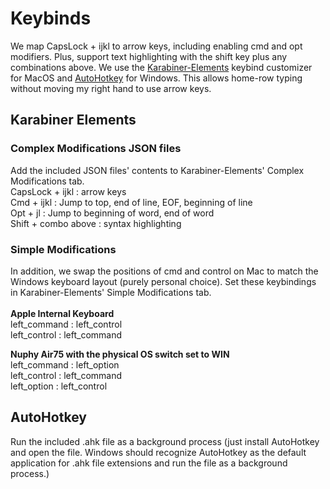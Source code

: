 # Keybinds
We map CapsLock + ijkl to arrow keys, including enabling cmd and opt modifiers. Plus, support text highlighting with the shift key plus any combinations above. We use the [Karabiner-Elements](https://karabiner-elements.pqrs.org/) keybind customizer for MacOS and [AutoHotkey](https://www.autohotkey.com/) for Windows. This allows home-row typing without moving my right hand to use arrow keys.



## Karabiner Elements
### Complex Modifications JSON files
Add the included JSON files' contents to Karabiner-Elements' Complex Modifications tab. <br>
CapsLock + ijkl : arrow keys <br>
Cmd + ijkl : Jump to top, end of line, EOF, beginning of line <br>
Opt + jl : Jump to beginning of word, end of word <br>
Shift + combo above : syntax highlighting <br>

### Simple Modifications
In addition, we swap the positions of cmd and control on Mac to match 
the Windows keyboard layout (purely personal choice). Set these
keybindings in Karabiner-Elements' Simple Modifications tab. <br><br>
**Apple Internal Keyboard** <br>
left_command : left_control <br>
left_control : left_command <br>

**Nuphy Air75 with the physical OS switch set to WIN**<br>
left_command : left_option <br>
left_control : left_command <br>
left_option : left_control

## AutoHotkey
Run the included .ahk file as a background process (just install AutoHotkey and open the file. Windows should recognize AutoHotkey as the default application for .ahk file extensions and run the file as a background process.)